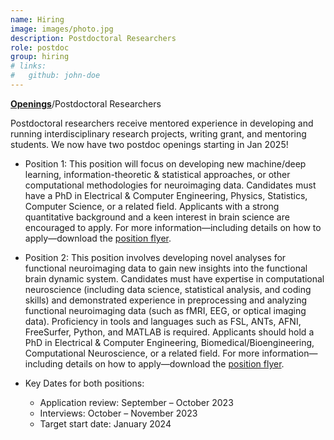 ```yaml
---
name: Hiring
image: images/photo.jpg
description: Postdoctoral Researchers
role: postdoc
group: hiring
# links:
#   github: john-doe 
---
```

[**Openings**](/team/#openings)/Postdoctoral Researchers

Postdoctoral researchers receive mentored experience in developing and running interdisciplinary research projects, writing grant, and mentoring students. We now have two postdoc openings starting in Jan 2025!

- Position 1: This position will focus on developing new machine/deep learning, information-theoretic & statistical approaches, or other computational methodologies for neuroimaging data. Candidates must have a PhD in Electrical & Computer Engineering, Physics, Statistics, Computer Science, or a related field. Applicants with a strong quantitative background and a keen interest in brain science are encouraged to apply. For more information—including details on how to apply—download the [position flyer](/assets/hirings/hire2025_Postdoctoral_Associate.pdf).

- Position 2: This position involves developing novel analyses for functional neuroimaging data to gain new insights into the functional brain dynamic system. Candidates must have expertise in computational neuroscience (including data science, statistical analysis, and coding skills) and demonstrated experience in preprocessing and analyzing functional neuroimaging data (such as fMRI, EEG, or optical imaging data). Proficiency in tools and languages such as FSL, ANTs, AFNI, FreeSurfer, Python, and MATLAB is required. Applicants should hold a PhD in Electrical & Computer Engineering, Biomedical/Bioengineering, Computational Neuroscience, or a related field. For more information—including details on how to apply—download the [position flyer](/assets/hirings/hire2025_Postdoctoral_Fellow.pdf).

- Key Dates for both positions:
    - Application review: September – October 2023
    - Interviews: October – November 2023
    - Target start date: January 2024

<!-- If you are interested in joining us, please email me with your CV and a cover letter. -->